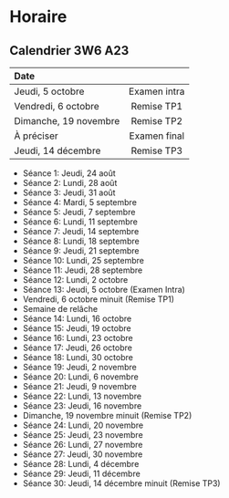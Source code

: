 # Horaire

## Calendrier 3W6 A23

| Date |          |
| :--------------- |:---------------:|
| Jeudi, 5 octobre | Examen intra |
| Vendredi, 6 octobre | Remise TP1 |
| Dimanche, 19 novembre | Remise TP2 |
| À préciser | Examen final |
| Jeudi, 14 décembre | Remise TP3 |

- Séance 1: Jeudi, 24 août
- Séance 2: Lundi, 28 août
- Séance 3: Jeudi, 31 août
- Séance 4: Mardi, 5 septembre
- Séance 5: Jeudi, 7 septembre
- Séance 6: Lundi, 11 septembre
- Séance 7: Jeudi, 14 septembre
- Séance 8: Lundi, 18 septembre
- Séance 9: Jeudi, 21 septembre
- Séance 10: Lundi, 25 septembre
- Séance 11: Jeudi, 28 septembre
- Séance 12: Lundi, 2 octobre
- Séance 13: Jeudi, 5 octobre (Examen Intra)
- Vendredi, 6 octobre minuit (Remise TP1)
- Semaine de relâche
- Séance 14: Lundi, 16 octobre
- Séance 15: Jeudi, 19 octobre
- Séance 16: Lundi, 23 octobre
- Séance 17: Jeudi, 26 octobre
- Séance 18: Lundi, 30 octobre
- Séance 19: Jeudi, 2 novembre
- Séance 20: Lundi, 6 novembre
- Séance 21: Jeudi, 9 novembre
- Séance 22: Lundi, 13 novembre
- Séance 23: Jeudi, 16 novembre
- Dimanche, 19 novembre minuit (Remise TP2)
- Séance 24: Lundi, 20 novembre
- Séance 25: Jeudi, 23 novembre
- Séance 26: Lundi, 27 novembre
- Séance 27: Jeudi, 30 novembre
- Séance 28: Lundi, 4 décembre
- Séance 29: Jeudi, 11 décembre
- Séance 30: Jeudi, 14 décembre minuit (Remise TP3)



